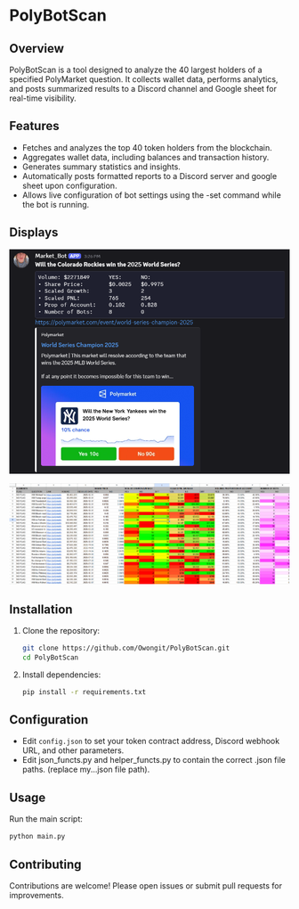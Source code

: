 # PolyBotScan
  
## Overview

PolyBotScan is a tool designed to analyze the 40 largest holders of a specified PolyMarket question. It collects wallet data, performs analytics, and posts summarized results to a Discord channel and Google sheet for real-time visibility.

## Features

- Fetches and analyzes the top 40 token holders from the blockchain.
- Aggregates wallet data, including balances and transaction history.
- Generates summary statistics and insights.
- Automatically posts formatted reports to a Discord server and google sheet upon configuration.
- Allows live configuration of bot settings using the -set <key> <value> command while the bot is running.

## Displays

![Message sent by bot displaying market user data](images/PolyScan_SS.png)

![Google Sheet containing market data](images/GoogleSheetSS.png)

## Installation

1. Clone the repository:
   ```bash
   git clone https://github.com/Owongit/PolyBotScan.git
   cd PolyBotScan
   ```
2. Install dependencies:
   ```bash
   pip install -r requirements.txt
   ```

## Configuration

- Edit `config.json` to set your token contract address, Discord webhook URL, and other parameters.
- Edit json_functs.py and helper_functs.py to contain the correct .json file paths. (replace my...json file path).
## Usage

Run the main script:
```bash
python main.py
```

## Contributing

Contributions are welcome! Please open issues or submit pull requests for improvements.

